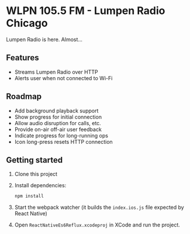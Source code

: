 # WLPN 105.5 FM - Lumpen Radio Chicago

Lumpen Radio is here. Almost...

## Features

- Streams Lumpen Radio over HTTP
- Alerts user when not connected to Wi-Fi

## Roadmap

- Add background playback support
- Show progress for initial connection
- Allow audio disruption for calls, etc.
- Provide on-air off-air user feedback
- Indicate progress for long-running ops
- Icon long-press resets HTTP connection

## Getting started

1. Clone this project
2. Install dependencies:

    ```sh
    npm install
    ```

3. Start the webpack watcher (it builds the `index.ios.js` file expected by React Native)
4. Open `ReactNativeEs6Reflux.xcodeproj` in XCode and run the project.
